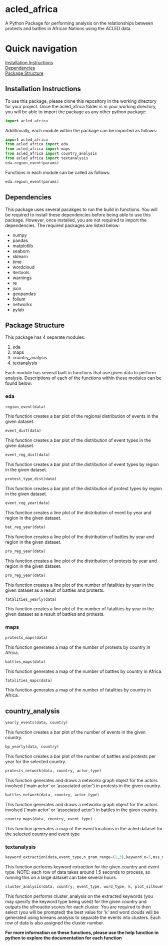 # acled_africa
A Python Package for performing analysis on the relationships between protests and battles in African Nations using the ACLED data

# Quick navigation
[Installation Instructions](#installation-instructions)  
[Dependencies](#dependencies)  
[Package Structure](#package-structure)

## Installation Instructions

To use this package, please clone this repository in the working directory for your project. Once the acled_africa folder is in your working directory, you will be able to import the package as any other python package:

```python
import acled_africa
```

Additionally, each module within the package can be imported as follows:

```python
import acled_africa
from acled_africa import eda
from acled_africa import maps
from acled_africa import country_analysis
from acled_africa import textanalysis
eda.region_event(params)
```

Functions in each module can be called as follows:
```python
eda.region_event(params)
```

## Dependencies

This package uses several pacakges to run the build in functions. You will be required to install these dependencies before being able to use this package. However, once installed, you are not required to import the dependencies. The required packages are listed below:

* numpy
* pandas
* matplotlib
* seaborn
* sklearn
* time
* wordcloud
* itertools
* warnings
* re
* json
* geopandas
* folium
* networkx
* pylab

## Package Structure

This package has 4 separate modules:

1. eda
2. maps
3. country_analysis
4. textanalysis

Each module has several built in functions that use given data to perform analysis. Descriptions of each of the functions within these modules can be found below:

### eda

```python
region_event(data)
```
This function creates a bar plot of the regional distribution of events in the given dataset.


```python
event_dist(data)
```
This function creates a bar plot of the distribution of event types in the given dataset.


```python
event_reg_dist(data)
```
This function creates a bar plot of the distribution of event types by region in the given dataset.


```python
protest_type_dist(data)
```
This function creates a bar plot of the distribution of protest types by region in the given dataset.


```python
event_reg_year(data)
```
This function creates a line plot of the distribution of event by year and region in the given dataset.


```python
bat_reg_year(data)
```
This function creates a line plot of the distribution of battles by year and region in the given dataset.


```python
pro_reg_year(data)
```
This function creates a line plot of the distribution of protests by year and region in the given dataset.


```python
pro_reg_year(data)
```
This function creates a line plot of the number of fatalities by year in the given dataset as a result of battles and protests.


```python
fatalities_yearly(data)
```
This function creates a line plot of the number of fatalities by year in the given dataset as a result of battles and protests.


### maps

```python
protests_maps(data)
```
This function generates a map of the number of protests by country in Africa.


```python
battles_maps(data)
```
This function generates a map of the number of battles by country in Africa.


```python
fatalities_maps(data)
```
This function generates a map of the number of fatalities by country in Africa.


## country_analysis

```python
yearly_events(data, country)
```
This function creates a bar plot of the number of events in the given country.


```python
bp_yearly(data, country)
```
This function creates a bar plot of the number of battles and protests per year for the selected country.


```python
protests_network(data, country, actor_type)
```
This function generates and draws a networkx graph object for the actors involved ('main actor' or 'associated actor') in protests in the given country.


```python
battles_network(data, country, actor_type)
```
This function generates and draws a networkx graph object for the actors involved ('main actor' or 'associated actor') in battles in the given country.


```python
country_maps(data, country, event_type)
```
This function generates a map of the event locations in the acled dataset for the selected country and event type


### textanalysis

```python
keyword_extraction(data,event_type,n_gram_range=(1,3),keyword_n=5,mss_n=5,mss_nr=10,mmr_n=5,mmr_diversity=0.7)
```
This function performs keyword extraction for the given country and event type. NOTE: each row of data takes around 1.5 seconds to process, so running this on a large dataset can take several hours. 


```python
cluster_analysis(data, country, event_type, word_type, k, plot_silhouette=True, word_cloud=True, save=True)
```
This function performs cluster_analysis on the extracted keywords (you may specify the keyword type being used) for the given country and outputs the silhouette scores for each cluster. You are required to then select (you will be prompted) the best value for 'k' and word clouds will be generated using kmeans analysis to separate the events into clusters. Each row of data is also assigned the cluster number. 

**For more information on these functions, please use the help function in python to explore the documentation for each function**






